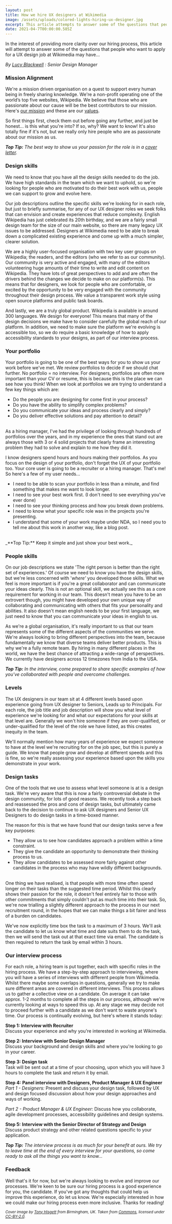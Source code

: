 ```yaml
---
layout: post
title: How we hire UX designers at Wikimedia
image: /assets/uploads/colored-lights-hiring-ux-designer.jpg
excerpt: This article attempts to answer some of the questions that people who want to apply for a UX design job at Wikimedia may have.
date: 2021-04-7T00:00:00.585Z
---
```


<p class="post__excerpt">In the interest of providing more clarity over our hiring process, this article will attempt to answer some of the questions that people who want to apply for a UX design job at Wikimedia may have...</p>

_By [Lucy Blackwell](https://twitter.com/lucyblackwell) : Senior Design Manager_

### Mission Alignment

We're a mission driven organisation on a quest to support every human being in freely sharing knowledge.  We're a non-profit operating one of the world’s top five websites, Wikipedia. We believe that those who are passionate about our cause will be the best contributors to our mission. Here's [our mission](https://wikimediafoundation.org/about/mission/#:~:text=The%20mission%20of%20the%20Wikimedia,disseminate%20it%20effectively%20and%20globally.) and these are our [values](https://wikimediafoundation.org/about/values/).

So first things first, check them out before going any further, and just be honest... is this what you're into? If so, why?  We want to know! It's also totally fine if it's not, but we really only hire people who are as passionate about our mission as us.

_**Top Tip:** The best way to show us your passion for the role is in a [cover letter](https://en.wikipedia.org/wiki/Cover_letter)._

### Design skills

We need to know that you have all the design skills needed to do the job. We have high standards in the team which we want to uphold, so we're looking for people who are motivated to do their best work with us, people we can support to grow and evolve here.

Our job descriptions outline the specific skills we're looking for in each role, but just to briefly summarise, for any of our UX designer roles we seek folks that can envision and create experiences that reduce complexity. English Wikipedia has just celebrated its 20th birthday, and we are a fairly small design team for the size of our main website, so there are many legacy UX issues to be addressed. Designers at Wikimedia need to be able to break down a complicated existing experience and come up with a much simpler, clearer solution.

We are a highly user-focused organisation with two key user groups on Wikipedia; the readers, and the editors (who we refer to as our community). Our community is very active and engaged, with many of the editors volunteering huge amounts of their time to write and edit content on Wikipedia. They have lots of great perspectives to add and are often the drivers behind the changes we decide to make on our platform(s). This means that for designers, we look for people who are comfortable, or excited by the opportunity to be very engaged with the community throughout their design process.  We value a transparent work style using open source platforms and public task boards.

And lastly, we are a truly global product.  Wikipedia is available in around 300 languages. We design for everyone!  This means that many of the design decisions we make have to consider carefully the global reach of our platform. In addition, we need to make sure the platform we're evolving is accessible too, so we do require a basic knowledge of how to apply accessibility standards to your designs, as part of our interview process.

### Your portfolio

Your portfolio is going to be one of the best ways for you to show us your work before we've met.  We review portfolios to decide if we should chat further. No portfolio = no interview. For designers, portfolios are often more important than your CV or resume, this is because this is the place we can see how you think! When we look at portfolios we are trying to understand a few key things which are:

- Do the people you are designing for come first in your process?
- Do you have the ability to simplify complex problems?
- Do you communicate your ideas and process clearly and simply?
- Do you deliver effective solutions and pay attention to detail?

<br>
As a hiring manager, I've had the privilege of looking through hundreds of portfolios over the years, and in my experience the ones that stand out are always those with 3 or 4 solid projects that clearly frame an interesting problem they had to solve and explain to me how they did it.

I know designers spend hours and hours making their portfolios.  As you focus on the design of your portfolio, don't forget the UX of your portfolio too. Your core user is going to be a recruiter or a hiring manager. That's me! So here's a few of my user needs...

- I need to be able to scan your portfolio in less than a minute, and find something that makes me want to look longer.
- I need to see your best work first. (I don't need to see everything you've ever done)
- I need to see your thinking process and how you break down problems.
- I need to know what your specific role was in the projects you're presenting.
- I understand that some of your work maybe under NDA, so I need you to tell me about this work in another way, like a blog post.

<br>
_**Top Tip:** Keep it simple and just show your best work._

### People skills

On our job descriptions we state 'The right person is better than the right set of experiences.' Of course we need to know you have the design skills, but we're less concerned with '*where'* you developed those skills. What we feel is more important is if you're a great collaborator and can communicate your ideas clearly. This is not an optional skill, we actually see this as a core requirement for working in our team.  This doesn't mean you have to be an extrovert though, you might have developed your own unique way of collaborating and communicating with others that fits your personality and abilities.  It also doesn't mean english needs to be your first language, we just need to know that you can communicate your ideas in english to us.

As we're a global organisation, it's really important to us that our team represents some of the different aspects of the communities we serve.  We're always looking to bring different perspectives into the team, because fundamentally we know that diverse teams deliver better products. This is why we're a fully remote team. By hiring in many different places in the world, we have the best chance of attracting a wide-range of perspectives.  We currently have designers across 12 timezones from India to the USA.

_**Top Tip:** In the interview, come prepared to share specific examples of how you've collaborated with people and overcome challenges._

### Levels

The UX designers in our team sit at 4 different levels based upon experience going from UX designer to Seniors, Leads up to Principals.  For each role, the job title and job description will show you what level of experience we're looking for and what our expectations for your skills at that level are. Generally we won't hire someone if they are over-qualified, or under-qualified for the level of the role we have listed, as this creates inequity in the team.

We'll normally mention how many years of experience we expect someone to have at the level we're recruiting for on the job spec, but this is purely a guide. We know that people grow and develop at different speeds and this is fine, so we're really assessing your experience based upon the skills you demonstrate in your work.

### Design tasks

One of the tools that we use to assess what level someone is at is a design task. We're very aware that this is now a fairly controversial debate in the design community, for lots of good reasons.  We recently took a step back and reassessed the pros and cons of design tasks, but ultimately came back to the decision to continue to ask UX designers and Senior UX Designers to do design tasks in a time-boxed manner.  

The reason for this is that we have found that our design tasks serve a few key purposes:

- They allow us to see how candidates approach a problem within a time constraint.
- They give the candidate an opportunity to demonstrate their thinking process to us.
- They allow candidates to be assessed more fairly against other candidates in the process who may have wildly different backgrounds.

<br>
One thing we have realised, is that people with more time often spend longer on their tasks than the suggested time period. Whilst this clearly shows their passion for the role, it doesn't feel entirely fair to those with other commitments that simply couldn't put as much time into their task.  So, we're now trialling a slightly different approach to the process in our next recruitment round, in the hopes that we can make things a bit fairer and less of a burden on candidates.

We've now explicitly time box the task to a maximum of 3 hours.  We'll ask the candidate to let us know what time and date suits them to do the task, then we will send the task out at that exact time via email.  The candidate is then required to return the task by email within 3 hours.

### Our interview process

For each role, a hiring team is put together, each with specific roles in the hiring process. We have a step-by-step approach to interviewing, where you will have a series of interviews with different people from Wikimedia. Whilst there maybe some overlaps in questions, generally we try to make sure different areas are covered in different interviews. This process allows us to gather a collective view on a candidate. On average it can take approx. 1-2 months to complete all the steps in our process, although we're currently looking at ways to speed this up. At any stage we may decide not to proceed further with a candidate as we don't want to waste anyone's time. Our process is continually evolving, but here's where it stands today:

**Step 1: Interview with Recruiter**<br>
Discuss your experience and why you're interested in working at Wikimedia.

**Step 2: Interview with Senior Design Manager**<br>
Discuss your background and design skills and where you're looking to go in your career.

**Step 3: Design task**<br>
Task will be sent out at a time of your choosing, upon which you will have 3 hours to complete the task and return it by email.

**Step 4:** **Panel interview with Designers, Product Manager & UX Engineer**<br>
*Part 1 - Designers:* Present and discuss your design task, followed by UX and design focused discussion about how your design approaches and ways of working.

*Part 2 - Product Manager & UX Engineer:* Discuss how you collaborate, agile development processes, accessibility guidelines and design systems.

**Step 5:** **Interview with the Senior Director of Strategy and Design**<br>
Discuss product strategy and other related questions specific to your application.

_**Top Tip:** The interview process is as much for your benefit at ours.  We try to leave time at the end of every interview for your questions, so come ready to ask all the things you want to know..._

### Feedback

Well that's it for now, but we're always looking to evolve and improve our processes.  We're keen to be sure our hiring process is a good experience for you, the candidate.  If you've got any thoughts that could help us improve this experience, do let us know.  We're especially interested in how we could make our hiring process even more inclusive.  Thanks for reading!

<small><em>
Cover image by <a href="https://www.flickr.com/people/37804979@N00">Tony Hisgett</a> from Birmingham, UK. Taken from <a href="https://commons.wikimedia.org/wiki/File:Coloured_Lights_2_(5129805518).jpg">Commons</a>, licensed under <a href="https://creativecommons.org/licenses/by/2.0/deed.en">CC-BY-2.0</a>.
</em></small>
